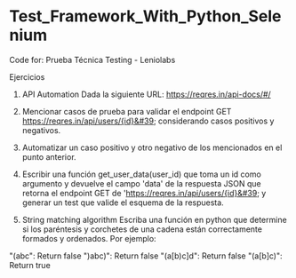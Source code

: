 # Test_Framework_With_Python_Selenium

Code for: Prueba Técnica Testing - Leniolabs

Ejercicios

1. API Automation
Dada la siguiente URL: https://reqres.in/api-docs/#/
1. Mencionar casos de prueba para validar el endpoint GET
https://reqres.in/api/users/{id}&#39; considerando casos positivos y negativos.
2. Automatizar un caso positivo y otro negativo de los mencionados en el punto
anterior.
3. Escribir una función get_user_data(user_id) que toma un id como argumento y
devuelve el campo &#39;data&#39; de la respuesta JSON que retorna el endpoint GET de
&#39;https://reqres.in/api/users/{id}&#39; y generar un test que valide el esquema de la
respuesta.

2. String matching algorithm
Escriba una función en python que determine si los paréntesis y corchetes de una
cadena están correctamente formados y ordenados. Por ejemplo:

&quot;(abc&quot;: Return false
&quot;)abc)&quot;: Return false
&quot;(a[b)c]d&quot;: Return false
&quot;(a[b]c)&quot;: Return true
